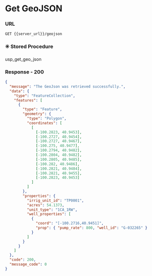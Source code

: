 # Get GeoJSON

### URL

```:no-line-numbers
GET {{server_url}}/geojson
```

### :eight_spoked_asterisk: Stored Procedure

<div class="custom-container tip">
<p>usp_get_geo_json</p>
</div>

### Response - 200

```json
{
  "message": "The GeoJson was retrieved successfully.",
  "data": {
    "type": "FeatureCollection",
    "features": [
      {
        "type": "Feature",
        "geometry": {
          "type": "Polygon",
          "coordinates": [
            [
              [-100.2823, 40.9453],
              [-100.2727, 40.9454],
              [-100.2727, 40.9467],
              [-100.275, 40.9477],
              [-100.2794, 40.9482],
              [-100.2804, 40.9482],
              [-100.2805, 40.9485],
              [-100.282, 40.9486],
              [-100.2821, 40.9484],
              [-100.2821, 40.9455],
              [-100.2823, 40.9453]
            ]
          ]
        },
        "properties": {
          "irrig_unit_id": "TP0001",
          "acres": 54.1373,
          "unit_type": "1CA_1RW",
          "well_properties": [
            {
              "coord": "[-100.2716,40.9451]",
              "prop": { "pump_rate": 800, "well_id": "G-032265" }
            }
          ]
        }
      }
    ]
  },
  "code": 200,
  "message_code": 0
}
```

